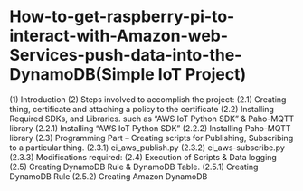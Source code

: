 # How-to-get-raspberry-pi-to-interact-with-Amazon-web-Services-push-data-into-the-DynamoDB(Simple IoT Project)
(1) Introduction
(2) Steps involved to accomplish the project:
(2.1) Creating thing, certificate and attaching a policy to the certificate
(2.2) Installing Required SDKs, and Libraries. such as “AWS IoT Python SDK” & Paho-MQTT library
(2.2.1) Installing “AWS IoT Python SDK”
(2.2.2) Installing Paho-MQTT library
(2.3) Programming Part – Creating scripts for Publishing, Subscribing to a particular thing.
(2.3.1) ei_aws_publish.py
(2.3.2) ei_aws-subscribe.py
(2.3.3) Modifications required:
(2.4) Execution of Scripts & Data logging
(2.5) Creating DynamoDB Rule & DynamoDB Table.
(2.5.1) Creating DynamoDB Rule
(2.5.2)  Creating Amazon DynamoDB

